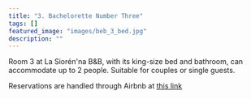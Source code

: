 ```yaml
---
title: "3. Bachelorette Number Three"
tags: []
featured_image: "images/beb_3_bed.jpg"
description: ""
---
```


Room 3 at La Siorén'na B&B, with its king-size bed and bathroom, can accommodate
up to 2 people. Suitable for couples or single guests.

Reservations are handled through Airbnb at [this link](https://www.airbnb.it/rooms/928073227949710763)
